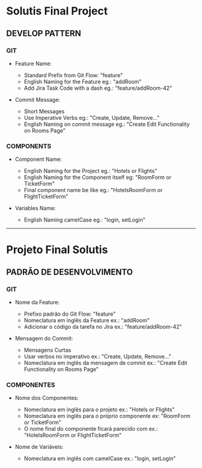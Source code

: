 # Solutis Final Project

## DEVELOP PATTERN

### GIT

- Feature Name:

  - Standard Prefix from Git Flow: "feature"
  - English Naming for the Feature eg.: "addRoom"
  - Add Jira Task Code with a dash eg.: "feature/addRoom-42"

- Commit Message:
  - Short Messages
  - Use Imperative Verbs eg.: "Create, Update, Remove..."
  - English Naming on commit message eg.: "Create Edit Functionality on Rooms Page"

### COMPONENTS

- Component Name:

  - English Naming for the Project eg.: "Hotels or Flights"
  - English Naming for the Component itself eg: "RoomForm or TicketForm"
  - Final component name be like eg.: "HotelsRoomForm or FlightTicketForm"

- Variables Name:
  - English Naming camelCase eg.: "login, setLogin"

---

# Projeto Final Solutis

## PADRÃO DE DESENVOLVIMENTO

### GIT

- Nome da Feature:

  - Prefixo padrão do Git Flow: "feature"
  - Nomeclatura em inglês da Feature ex.: "addRoom"
  - Adicionar o código da tarefa no Jira ex.: "feature/addRoom-42"

- Mensagem do Commit:
  - Mensagens Curtas
  - Usar verbos no imperativo ex.: "Create, Update, Remove..."
  - Nomeclatura em inglês da mensagem de commit ex.: "Create Edit Functionality on Rooms Page"

### COMPONENTES

- Nome dos Componentes:

  - Nomeclatura em inglês para o projeto ex.: "Hotels or Flights"
  - Nomeclatura em inglês para o próprio componente ex: "RoomForm or TicketForm"
  - O nome final do componente ficará parecido com ex.: "HotelsRoomForm or FlightTicketForm"

- Nome de Variáveis:
  - Nomeclatura em inglês com camelCase ex.: "login, setLogin"
